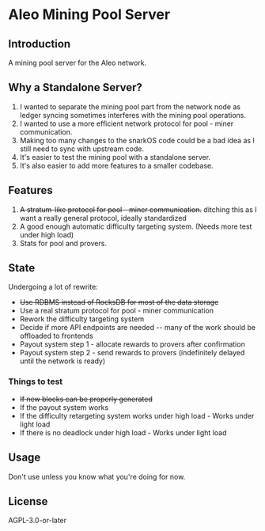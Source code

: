 # Aleo Mining Pool Server

## Introduction

A mining pool server for the Aleo network.

## Why a Standalone Server?

1. I wanted to separate the mining pool part from the network node as ledger syncing sometimes interferes with the mining pool operations.
2. I wanted to use a more efficient network protocol for pool - miner communication. 
3. Making too many changes to the snarkOS code could be a bad idea as I still need to sync with upstream code.
4. It's easier to test the mining pool with a standalone server.
5. It's also easier to add more features to a smaller codebase.

## Features

1. ~~A stratum-like protocol for pool - miner communication.~~ ditching this as I want a really general protocol, ideally standardized
2. A good enough automatic difficulty targeting system. (Needs more test under high load)
3. Stats for pool and provers.

## State

Undergoing a lot of rewrite:

- ~~Use RDBMS instead of RocksDB for most of the data storage~~
- Use a real stratum protocol for pool - miner communication
- Rework the difficulty targeting system
- Decide if more API endpoints are needed -- many of the work should be offloaded to frontends
- Payout system step 1 - allocate rewards to provers after confirmation
- Payout system step 2 - send rewards to provers (indefinitely delayed until the network is ready)

### Things to test

* ~~If new blocks can be properly generated~~
* If the payout system works
* If the difficulty retargeting system works under high load - Works under light load
* If there is no deadlock under high load - Works under light load

## Usage

Don't use unless you know what you're doing for now.

## License

AGPL-3.0-or-later
